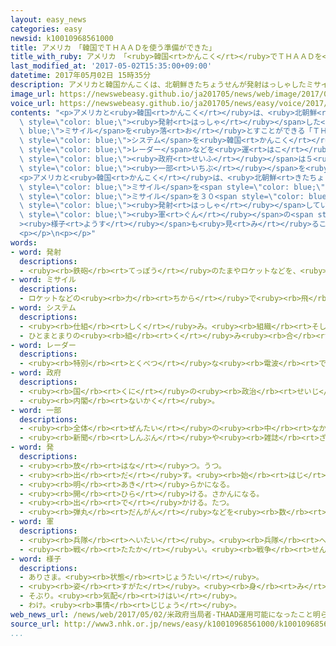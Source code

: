 ```yaml
---
layout: easy_news
categories: easy
newsid: k10010968561000
title: アメリカ　「韓国でＴＨＡＡＤを使う準備ができた」
title_with_ruby: アメリカ　「<ruby>韓国<rt>かんこく</rt></ruby>でＴＨＡＡＤを<ruby>使<rt>つか</rt></ruby>う<ruby>準備<rt>じゅんび</rt></ruby>ができた」
last_modified_at: '2017-05-02T15:35:00+09:00'
datetime: 2017年05月02日 15時35分
description: アメリカと韓国かんこくは、北朝鮮きたちょうせんが発射はっしゃしたミサイルを落おとすことができる「ＴＨＡＡＤ」という新あたらしいシステムを韓国かんこくに置おくことにしています。
image_url: https://newswebeasy.github.io/ja201705/news/web/image/2017/05/02/k10010968561000.jpg
voice_url: https://newswebeasy.github.io/ja201705/news/easy/voice/2017/05/02/k10010968561000.mp3
contents: "<p>アメリカと<ruby>韓国<rt>かんこく</rt></ruby>は、<ruby>北朝鮮<rt>きたちょうせん</rt></ruby>が<span\
  \ style=\"color: blue;\"><ruby>発射<rt>はっしゃ</rt></ruby></span>した<span style=\"color:\
  \ blue;\">ミサイル</span>を<ruby>落<rt>お</rt></ruby>とすことができる「ＴＨＡＡＤ」という<ruby>新<rt>あたら</rt></ruby>しい<span\
  \ style=\"color: blue;\">システム</span>を<ruby>韓国<rt>かんこく</rt></ruby>に<ruby>置<rt>お</rt></ruby>くことにしています。アメリカは４<ruby>月<rt>がつ</rt></ruby>２６<ruby>日<rt>にち</rt></ruby>からＴＨＡＡＤに<ruby>使<rt>つか</rt></ruby>う<span\
  \ style=\"color: blue;\">レーダー</span>などを<ruby>運<rt>はこ</rt></ruby>んでいました。</p>\n<p>アメリカの<span\
  \ style=\"color: blue;\"><ruby>政府<rt>せいふ</rt></ruby></span>は５<ruby>月<rt>がつ</rt></ruby><ruby>１日<rt>ついたち</rt></ruby>、ＴＨＡＡＤの<span\
  \ style=\"color: blue;\"><ruby>一部<rt>いちぶ</rt></ruby></span>を<ruby>使<rt>つか</rt></ruby>う<ruby>準備<rt>じゅんび</rt></ruby>ができたと<ruby>言<rt>い</rt></ruby>いました。</p>\n\
  <p>アメリカと<ruby>韓国<rt>かんこく</rt></ruby>は、<ruby>北朝鮮<rt>きたちょうせん</rt></ruby>が４<ruby>月<rt>がつ</rt></ruby>２９<ruby>日<rt>にち</rt></ruby>に<span\
  \ style=\"color: blue;\">ミサイル</span>を<span style=\"color: blue;\"><ruby>発射<rt>はっしゃ</rt></ruby></span>して<ruby>失敗<rt>しっぱい</rt></ruby>したと<ruby>言<rt>い</rt></ruby>っています。<ruby>北朝鮮<rt>きたちょうせん</rt></ruby>は<ruby>去年<rt>きょねん</rt></ruby>から<span\
  \ style=\"color: blue;\">ミサイル</span>を３０<span style=\"color: blue;\"><ruby>発<rt>ぱつ</rt></ruby></span><ruby>以上<rt>いじょう</rt></ruby><span\
  \ style=\"color: blue;\"><ruby>発射<rt>はっしゃ</rt></ruby></span>しています。</p>\n<p><ruby>中国<rt>ちゅうごく</rt></ruby>は、ＴＨＡＡＤを<ruby>使<rt>つか</rt></ruby>うと<ruby>中国<rt>ちゅうごく</rt></ruby>の<span\
  \ style=\"color: blue;\"><ruby>軍<rt>ぐん</rt></ruby></span>の<span style=\"color: blue;\"\
  ><ruby>様子<rt>ようす</rt></ruby></span>も<ruby>見<rt>み</rt></ruby>ることもできると<ruby>言<rt>い</rt></ruby>って、<ruby>韓国<rt>かんこく</rt></ruby>に<ruby>置<rt>お</rt></ruby>くことに<ruby>反対<rt>はんたい</rt></ruby>しています。</p>\n\
  <p></p>\n<p></p>"
words:
- word: 発射
  descriptions:
  - <ruby><rb>鉄砲</rb><rt>てっぽう</rt></ruby>のたまやロケットなどを、<ruby><rb>打</rb><rt>う</rt></ruby>ち<ruby><rb>出</rb><rt>だ</rt></ruby>すこと。
- word: ミサイル
  descriptions:
  - ロケットなどの<ruby><rb>力</rb><rt>ちから</rt></ruby>で<ruby><rb>飛</rb><rt>と</rt></ruby>び、<ruby><rb>誘導</rb><rt>ゆうどう</rt></ruby><ruby><rb>装置</rb><rt>そうち</rt></ruby>によって、<ruby><rb>目標</rb><rt>もくひょう</rt></ruby>をとらえる<ruby><rb>爆弾</rb><rt>ばくだん</rt></ruby>。<ruby><rb>誘導弾</rb><rt>ゆうどうだん</rt></ruby>。
- word: システム
  descriptions:
  - <ruby><rb>仕組</rb><rt>しく</rt></ruby>み。<ruby><rb>組織</rb><rt>そしき</rt></ruby>。
  - ひとまとまりの<ruby><rb>組</rb><rt>く</rt></ruby>み<ruby><rb>合</rb><rt>あ</rt></ruby>わせ。
- word: レーダー
  descriptions:
  - <ruby><rb>特別</rb><rt>とくべつ</rt></ruby>な<ruby><rb>電波</rb><rt>でんぱ</rt></ruby>によって<ruby><rb>遠</rb><rt>とお</rt></ruby>い<ruby><rb>所</rb><rt>ところ</rt></ruby>にある<ruby><rb>物</rb><rt>もの</rt></ruby>の<ruby><rb>位置</rb><rt>いち</rt></ruby>や<ruby><rb>方向</rb><rt>ほうこう</rt></ruby>をさぐる<ruby><rb>仕</rb><rt>し</rt></ruby>かけ。<ruby><rb>電波探知機</rb><rt>でんぱたんちき</rt></ruby>。
- word: 政府
  descriptions:
  - <ruby><rb>国</rb><rt>くに</rt></ruby>の<ruby><rb>政治</rb><rt>せいじ</rt></ruby>を<ruby><rb>行</rb><rt>おこな</rt></ruby>うところ。
  - <ruby><rb>内閣</rb><rt>ないかく</rt></ruby>。
- word: 一部
  descriptions:
  - <ruby><rb>全体</rb><rt>ぜんたい</rt></ruby>の<ruby><rb>中</rb><rt>なか</rt></ruby>の、ある<ruby><rb>部分</rb><rt>ぶぶん</rt></ruby>。
  - <ruby><rb>新聞</rb><rt>しんぶん</rt></ruby>や<ruby><rb>雑誌</rb><rt>ざっし</rt></ruby>などを<ruby><rb>数</rb><rt>かぞ</rt></ruby>えるときの、<ruby><rb>一</rb><rt>ひと</rt></ruby>つ。
- word: 発
  descriptions:
  - <ruby><rb>放</rb><rt>はな</rt></ruby>つ。うつ。
  - <ruby><rb>出</rb><rt>だ</rt></ruby>す。<ruby><rb>始</rb><rt>はじ</rt></ruby>める。
  - <ruby><rb>明</rb><rt>あき</rt></ruby>らかになる。
  - <ruby><rb>開</rb><rt>ひら</rt></ruby>ける。さかんになる。
  - <ruby><rb>出</rb><rt>で</rt></ruby>かける。たつ。
  - <ruby><rb>弾丸</rb><rt>だんがん</rt></ruby>などを<ruby><rb>数</rb><rt>かぞ</rt></ruby>えることば。
- word: 軍
  descriptions:
  - <ruby><rb>兵隊</rb><rt>へいたい</rt></ruby>。<ruby><rb>兵隊</rb><rt>へいたい</rt></ruby>の<ruby><rb>集</rb><rt>あつ</rt></ruby>まり。
  - <ruby><rb>戦</rb><rt>たたか</rt></ruby>い。<ruby><rb>戦争</rb><rt>せんそう</rt></ruby>。
- word: 様子
  descriptions:
  - ありさま。<ruby><rb>状態</rb><rt>じょうたい</rt></ruby>。
  - <ruby><rb>姿</rb><rt>すがた</rt></ruby>。<ruby><rb>身</rb><rt>み</rt></ruby>なり。
  - そぶり。<ruby><rb>気配</rb><rt>けはい</rt></ruby>。
  - わけ。<ruby><rb>事情</rb><rt>じじょう</rt></ruby>。
web_news_url: /news/web/2017/05/02/米政府当局者-THAAD運用可能になったこと明らかに/
source_url: http://www3.nhk.or.jp/news/easy/k10010968561000/k10010968561000.html
...
```

